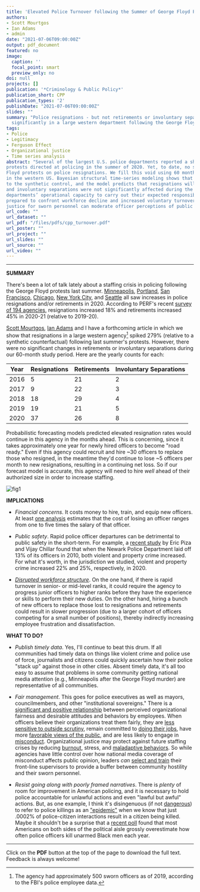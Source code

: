 ```yaml
---
title: 'Elevated Police Turnover following the Summer of George Floyd Protests: A Synthetic Control Study'
authors:
- Scott Mourtgos
- Ian Adams
- admin
date: "2021-07-06T09:00:00Z"
output: pdf_document
featured: no
image:
  caption: ''
  focal_point: smart
  preview_only: no
doi: null
projects: []
publication: '*Criminology & Public Policy*'
publication_short: CPP
publication_types: '2'
publishDate: "2021-07-06T09:00:00Z"
slides: ""
summary: "Police resignations - but not retirements or involuntary separations - spiked
  significantly in a large western department following the George Floyd protests."
tags:
- Police
- Legitimacy
- Ferguson Effect
- Organizational justice
- Time series analysis
abstract: "Several of the largest U.S. police departments reported a sharp increase in officer resignations following massive public
protests directed at policing in the summer of 2020. Yet, to date, no study has rigorously assessed the impact of the George
Floyd protests on police resignations. We fill this void using 60 months of employment data from a large police department
in the western US. Bayesian structural time-series modeling shows that voluntary resignations increased by 279% relative
to the synthetic control, and the model predicts that resignations will continue at an elevated level. However, retirements
and involuntary separations were not significantly affected during the study period. A retention crisis may diminish police
departments’ operational capacity to carry out their expected responsibilities. Criminal justice stakeholders must be
prepared to confront workforce decline and increased voluntary turnover. Proactive efforts to improve organizational
justice for sworn personnel can moderate officer perceptions of public hostility."
url_code: ""
url_dataset: ""
url_pdf: "/files/pdfs/cpp_turnover.pdf"
url_poster: ""
url_project: ""
url_slides: ""
url_source: ""
url_video: ""
---
```


***************

**SUMMARY** 

There's been a lot of talk lately about a staffing crisis in policing following the George Floyd protests last summer. [Minneapolis](https://www.washingtonpost.com/national/minneapolis-police-shortage-violence-floyd/2020/11/12/642f741a-1a1d-11eb-befb-8864259bd2d8_story.html), [Portland](https://www.foxnews.com/us/portland-police-officers-resign-unprecedented-level-defund-police), [San Francisco](https://www.washingtonexaminer.com/news/just-the-beginning-san-francisco-police-officers-leaving-department-in-record-numbers), [Chicago](https://chicago.suntimes.com/2021/1/15/22229584/police-retirements-backlash-chicago-new-york-minneapolis-john-catanzara-fop-michael-lappe), [New York City](https://www.newsday.com/long-island/nypd-retirements-shea-1.50031351), and [Seattle](https://mynorthwest.com/2392075/rantz-seattle-police-lose-nearly-200-officers-mass-exodus-2020/?) all saw increases in police resignations and/or retirements in 2020. According to PERF's recent [survey of 194 agencies](https://www.policeforum.org/workforcesurveyjune2021), resignations increased 18% and retirements increased 45% in 2020-21 (relative to 2019-20). 

[Scott Mourtgos](https://smourtgos.netlify.app/), [Ian Adams](https://ianadamsresearch.com/) and I have a forthcoming article in which we show that resignations in a large western agency[^1] spiked 279% (relative to a synthetic counterfactual) following last summer's protests. However, there were no significant changes in retirements or involuntary separations during our 60-month study period. Here are the yearly counts for each: 

|Year | Resignations | Retirements | Involuntary Separations |
|-----|--------------|-------------|-------------------------|
|2016 | 5            | 21          | 2                       |
|2017 | 9            | 22          | 3                       |
|2018 | 18           | 29          | 4                       |
|2019 | 19           | 21          | 5                       |
|2020 | 37           | 26          | 8                       |

Probabilistic forecasting models predicted elevated resignation rates would continue in this agency in the months ahead. This is concerning, since it takes approximately one year for newly hired officers to become "road ready." Even if this agency could recruit and hire ~30 officers to replace those who resigned, in the meantime they'd continue to lose ~5 officers per month to new resignations, resulting in a continuing net loss. So if our forecast model is accurate, this agency will need to hire *well* ahead of their authorized size in order to increase staffing.

![fig1](/img/cpp_turnover_forecast.png)

**IMPLICATIONS**

* *Financial concerns*. It costs money to hire, train, and equip new officers. At least [one analysis](https://books.google.com/books/about/Recruitment_Retention_and_Turnover_of_Po.html?id=uKAqWj67tIoC) estimates that the cost of losing an officer ranges from one to five times the salary of that officer.

* *Public safety*. Rapid police officer departures can be detrimental to public safety in the short-term. For example, a [recent study](https://doi.org/10.1080/24751979.2020.1858697) by Eric Piza and Vijay Chillar found that when the Newark Police Department laid off 13% of its officers in 2010, both violent and property crime increased. For what it's worth, in the jurisdiction we studied, violent and property crime increased 22% and 25%, respectively, in 2020. 

* [*Disrupted workforce structure*](https://doi.org/10.1177%2F1098611112456691). On the one hand, if there is rapid turnover in senior- or mid-level ranks, it could require the agency to progress junior officers to higher ranks before they have the experience or skills to perform their new duties. On the other hand, hiring a bunch of new officers to replace those lost to resignations and retirements could result in slower progression (due to a larger cohort of officers competing for a small number of positions), thereby indirectly increasing employee frustration and dissatisfaction. 

**WHAT TO DO?**

* *Publish timely data*. Yes, I'll continue to beat this drum. If all communities had timely data on things like violent crime and police use of force, journalists and citizens could quickly ascertain how their police "stack up" against those in other cities. Absent timely data, it's all too easy to assume that problems in some community getting national media attention (e.g., Minneapolis after the George Floyd murder) are representative of all communities.

* *Fair management*. This goes for police executives as well as mayors, councilmembers, and other "institutional sovereigns." There is a [significant and positive relationship](https://doi.org/10.1111/1745-9125.12251) between perceived organizational fairness and desirable attitudes and behaviors by employees. When officers believe their organizations treat them fairly, they are [less sensitive to outside scrutiny](https://doi.org/10.1016/j.jcrimjus.2016.06.002), remain committed to [doing their jobs](https://doi.org/10.1016/j.jcrimjus.2019.101627), have more [favorable views of the public](https://doi.org/10.1108/13639511311329732), and are less likely to engage in [misconduct](https://doi.org/10.1177%2F0093854810397739). Organizational justice may protect against future staffing crises by reducing [burnout](https://doi.org/10.1108/PIJPSM-06-2019-0094), stress, and [maladaptive behaviors](https://psycnet.apa.org/doi/10.1037/law0000085). So while agencies have little control over how national media coverage of misconduct affects public opinion, leaders *can* [select and train](https://psycnet.apa.org/doi/10.1037/lhb0000273) their front-line supervisors to provide a buffer between community hostility and their sworn personnel. 

* *Resist going along with poorly framed narratives*. There is *plenty* of room for improvement in American policing, and it is necessary to hold police accountable for unlawful actions and even "lawful but awful" actions. But, as one example, I think it's disingenuous (if not [dangerous](https://www.theatlantic.com/ideas/archive/2021/05/what-americans-should-know-about-police-killings-minors/618759/)) to refer to police killings as an ["epidemic"](https://www.aclu.org/report/other-epidemic-fatal-police-shootings-time-covid-19) when we know that just .0002% of police-citizen interactions result in a citizen being killed. Maybe it shouldn't be a surprise that a [recent poll](https://www.skeptic.com/research-center/reports/Research-Report-CUPES-007.pdf) found that most Americans on both sides of the political aisle grossly overestimate how often police officers kill unarmed Black men each year. 

*****
Click on the **PDF** button at the top of the page to download the full text. Feedback is always welcome!

[^1]: The agency had approximately 500 sworn officers as of 2019, according to the FBI's police employee data. 
